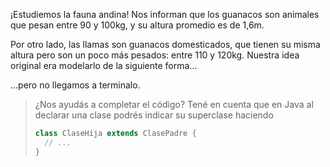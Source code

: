 ¡Estudiemos la fauna andina! Nos informan que los guanacos son animales que pesan entre 90 y 100kg, y su altura promedio es de 1,6m. 

Por otro lado, las llamas son guanacos domesticados, que tienen su misma altura pero son un poco más pesados: entre 110 y 120kg. 
Nuestra idea original era modelarlo de la siguiente forma...

...pero no llegamos a terminalo.

> ¿Nos ayudás a completar el código? Tené en cuenta que en Java al declarar una clase podrés indicar su superclase haciendo
> 
> ```java
> class ClaseHija extends ClasePadre { 
>   // ...
> }

